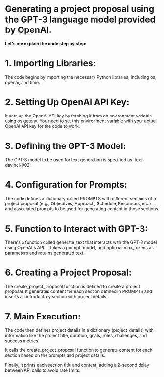 # Generating a project proposal using the GPT-3 language model provided by OpenAI. 

**Let's me explain the code step by step:**


# 1. Importing Libraries:

  The code begins by importing the necessary Python libraries, including os, openai, and time.

  
# 2. Setting Up OpenAI API Key:

  It sets up the OpenAI API key by fetching it from an environment variable using os.getenv. You need to set this environment variable with your actual OpenAI API key for the code to work.
  
  
# 3. Defining the GPT-3 Model:

  The GPT-3 model to be used for text generation is specified as 'text-davinci-002'.

  
# 4. Configuration for Prompts:

  The code defines a dictionary called PROMPTS with different sections of a project proposal (e.g., Objectives, Approach, Schedule, Resources, etc.) and associated prompts to be used for generating content in those sections.

  
# 5. Function to Interact with GPT-3:

  There's a function called generate_text that interacts with the GPT-3 model using OpenAI's API. It takes a prompt, model, and optional max_tokens as parameters and returns generated text.
  
  
# 6. Creating a Project Proposal:

  The create_project_proposal function is defined to create a project proposal. It generates content for each section defined in PROMPTS and inserts an introductory section with project details.
  
  
# 7. Main Execution:

  The code then defines project details in a dictionary (project_details) with information like the project title, duration, goals, roles, challenges, and success metrics.
  
  It calls the create_project_proposal function to generate content for each section based on the prompts and project details.
  
  Finally, it prints each section title and content, adding a 2-second delay between API calls to avoid rate limits.
